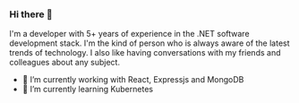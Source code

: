 ### Hi there 👋

I'm a developer with 5+ years of experience in the .NET software development stack. I'm the kind of person who is always aware of the latest trends of technology. I also like having conversations with my friends and colleagues about any subject.

- 🔭 I’m currently working with React, Expressjs and MongoDB
- 🌱 I’m currently learning Kubernetes
